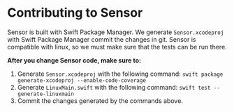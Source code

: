 # Contributing to Sensor

Sensor is built with Swift Package Manager. We generate `Sensor.xcodeproj` with Swift Package Manager commit the changes in git. Sensor is compatible with linux, so we must make sure that the tests can be run there.

**After you change Sensor code, make sure to:**
1. Generate `Sensor.xcodeproj` with the following command:
`swift package generate-xcodeproj --enable-code-coverage`
2. Generate `LinuxMain.swift` with the following command:
`swift test --generate-linuxmain`
3. Commit the changes generated by the commands above.